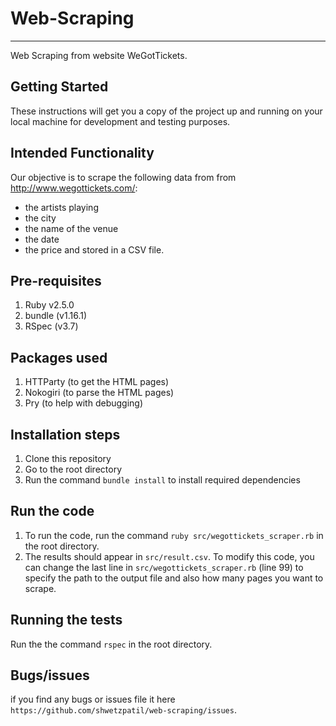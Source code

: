 # Web-Scraping
---
Web Scraping from website WeGotTickets.

## Getting Started
These instructions will get you a copy of the project up and running on your local machine for development and testing purposes.

## Intended Functionality
Our objective is to scrape the following data from from http://www.wegottickets.com/:
 * the artists playing
 * the city
 * the name of the venue
 * the date
 * the price and stored in a CSV file.

## Pre-requisites
1. Ruby v2.5.0
1. bundle (v1.16.1)
2. RSpec (v3.7)

## Packages used
1. HTTParty (to get the HTML pages)
2. Nokogiri (to parse the HTML pages)
3. Pry (to help with debugging)

## Installation steps
1. Clone this repository
1. Go to the root directory
2. Run the command `bundle install` to install required dependencies

## Run the code
1. To run the code, run the command `ruby src/wegottickets_scraper.rb` in the root directory.
2. The results should appear in `src/result.csv`. To modify this code, you can change the last line in `src/wegottickets_scraper.rb` (line 99) to specify the path to the output file and also how many pages you want to scrape.

## Running the tests
Run the the command `rspec` in the root directory.

## Bugs/issues
if you find any bugs or issues file it here `https://github.com/shwetzpatil/web-scraping/issues`.